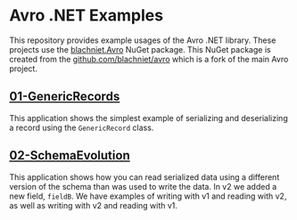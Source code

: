 # Avro .NET Examples

This repository provides example usages of the Avro .NET library. These projects use the [blachniet.Avro](https://www.nuget.org/packages/blachniet.Avro/) NuGet package. This NuGet package is created from the [github.com/blachniet/avro](https://github.com/blachniet/avro) which is a fork of the main Avro project.

## [01-GenericRecords](01-GenericRecords/)

This application shows the simplest example of serializing and deserializing a record using the `GenericRecord` class.

## [02-SchemaEvolution](02-SchemaEvolution/)

This application shows how you can read serialized data using a different version of the schema than was used to write the data. In v2 we added a new field, `fieldB`. We have examples of writing with v1 and reading with v2, as well as writing with v2 and reading with v1.
